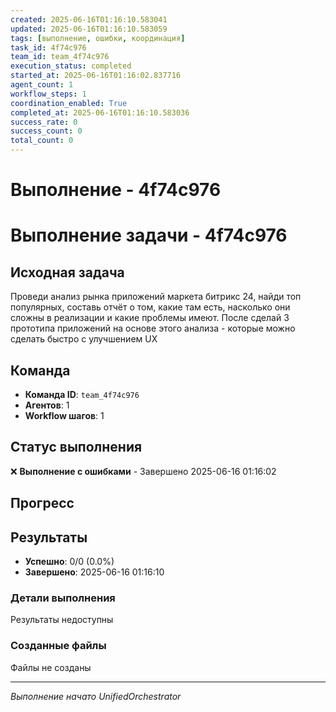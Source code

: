 ```yaml
---
created: 2025-06-16T01:16:10.583041
updated: 2025-06-16T01:16:10.583059
tags: [выполнение, ошибки, координация]
task_id: 4f74c976
team_id: team_4f74c976
execution_status: completed
started_at: 2025-06-16T01:16:02.837716
agent_count: 1
workflow_steps: 1
coordination_enabled: True
completed_at: 2025-06-16T01:16:10.583036
success_rate: 0
success_count: 0
total_count: 0
---
```


# Выполнение - 4f74c976

# Выполнение задачи - 4f74c976

## Исходная задача
Проведи анализ рынка приложений маркета битрикс 24, найди топ популярных, составь отчёт о том, какие там есть, насколько они сложны в реализации и какие проблемы имеют. После сделай 3 прототипа приложений на основе этого анализа - которые можно сделать быстро с улучшением UX

## Команда
- **Команда ID**: `team_4f74c976`
- **Агентов**: 1
- **Workflow шагов**: 1

## Статус выполнения

❌ **Выполнение с ошибками** - Завершено 2025-06-16 01:16:02

## Прогресс


## Результаты

- **Успешно**: 0/0 (0.0%)
- **Завершено**: 2025-06-16 01:16:10

### Детали выполнения

Результаты недоступны

### Созданные файлы

Файлы не созданы


---
*Выполнение начато UnifiedOrchestrator*
